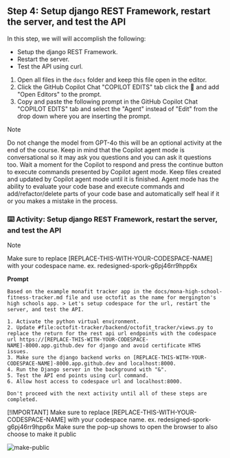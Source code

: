 ## Step 4: Setup django REST Framework, restart the server, and test the API

In this step, we will will accomplish the following:

- Setup the django REST Framework.
- Restart the server.
- Test the API using curl.

1. Open all files in the `docs` folder and keep this file open in the editor.
2. Click the GitHub Copilot Chat "COPILOT EDITS" tab click the :paperclip: and add "Open Editors" to the prompt.
3. Copy and paste the following prompt in the GitHub Copilot Chat "COPILOT EDITS" tab and select the "Agent" instead of "Edit" from the drop down where you are inserting the prompt.

>[!NOTE]
> Do not change the model from GPT-4o this will be an optional activity at the end of the course.
> Keep in mind that the Copilot agent mode is conversational so it may ask you questions and you can ask it questions too.
> Wait a moment for the Copilot to respond and press the continue button to execute commands presented by Copilot agent mode.
> Keep files created and updated by Copilot agent mode until it is finished.
> Agent mode has the ability to evaluate your code base and execute commands and add/refactor/delete parts of your code base and automatically self heal if it or you makes a mistake in the process.

### :keyboard: Activity: Setup django REST Framework, restart the server, and test the API

> [!NOTE]
> Make sure to replace [REPLACE-THIS-WITH-YOUR-CODESPACE-NAME] with your codespace name.
> ex. redesigned-spork-g6pj46rr9hpp6x
>
> **Prompt**
>
> ```prompt
>Based on the example monafit tracker app in the docs/mona-high-school-fitness-tracker.md file and use octofit as the name for mergington's high schools app. > Let's setup codespace for the url, restart the server, and test the API.
> 
> 1. Activate the python virtual environment.
> 2. Update #file:octofit-tracker/backend/octofit_tracker/views.py to replace the return for the rest api url endpoints with the codespace url https://[REPLACE-THIS-WITH-YOUR-CODESPACE-NAME]-8000.app.github.dev for django and avoid certificate HTHS issues.
> 3. Make sure the django backend works on [REPLACE-THIS-WITH-YOUR-CODESPACE-NAME]-8000.app.github.dev and localhost:8000.
> 4. Run the Django server in the background with "&".
> 5. Test the API end points using curl command.
> 6. Allow host access to codespace url and localhost:8000.
>
> Don't proceed with the next activity until all of these steps are completed.
>```
>
>[!IMPORTANT]
> Make sure to replace [REPLACE-THIS-WITH-YOUR-CODESPACE-NAME] with your codespace name.
> ex. redesigned-spork-g6pj46rr9hpp6x
> Make sure the pop-up shows to open the browser to also choose to make it public

![make-public](https://github.com/user-attachments/assets/97350507-de62-44c5-b7f2-02531e7f9f9d)
